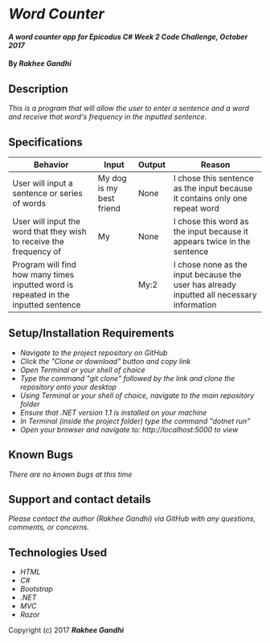 # _Word Counter_

#### _A word counter app for Epicodus C# Week 2 Code Challenge, October 2017_

#### By _**Rakhee Gandhi**_

## Description

_This is a program that will allow the user to enter a sentence and a word and receive that word's frequency in the inputted sentence._

## Specifications

|Behavior|Input|Output|Reason|
|-|-|-|-|
|User will input a sentence or series of words|My dog is my best friend|None|I chose this sentence as the input because it contains only one repeat word|
|User will input the word that they wish to receive the frequency of|My|None|I chose this word as the input because it appears twice in the sentence|
|Program will find how many times inputted word is repeated in the inputted sentence||My:2|I chose none as the input because the user has already inputted all necessary information|

## Setup/Installation Requirements

* _Navigate to the project repository on GitHub_
* _Click the "Clone or download" button and copy link_
* _Open Terminal or your shell of choice_
* _Type the command "git clone" followed by the link and clone the repository onto your desktop_
* _Using Terminal or your shell of choice, navigate to the main repository folder_
* _Ensure that .NET version 1.1 is installed on your machine_
* _In Terminal (inside the project folder) type the command "dotnet run"_
* _Open your browser and navigate to: http://localhost:5000 to view_


## Known Bugs

_There are no known bugs at this time_

## Support and contact details

_Please contact the author (Rakhee Gandhi) via GitHub with any questions, comments, or concerns._

## Technologies Used

* _HTML_
* _C#_
* _Bootstrap_
* _.NET_
* _MVC_
* _Razor_

Copyright (c) 2017 **_Rakhee Gandhi_**
